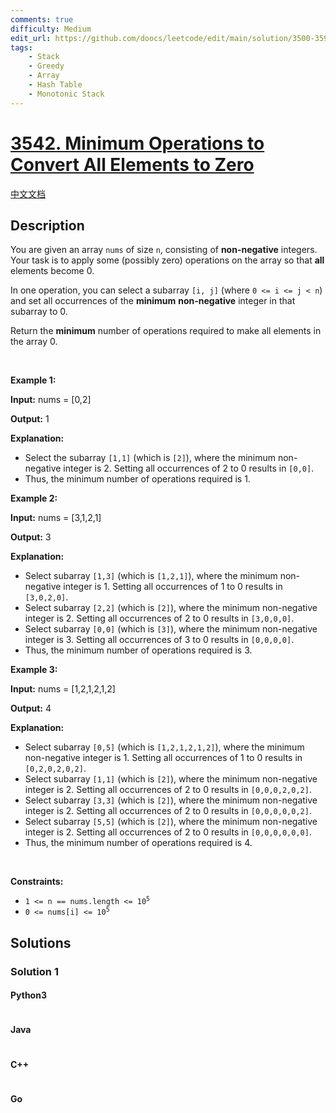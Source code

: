 ```yaml
---
comments: true
difficulty: Medium
edit_url: https://github.com/doocs/leetcode/edit/main/solution/3500-3599/3542.Minimum%20Operations%20to%20Convert%20All%20Elements%20to%20Zero/README_EN.md
tags:
    - Stack
    - Greedy
    - Array
    - Hash Table
    - Monotonic Stack
---
```


<!-- problem:start -->

# [3542. Minimum Operations to Convert All Elements to Zero](https://leetcode.com/problems/minimum-operations-to-convert-all-elements-to-zero)

[中文文档](/solution/3500-3599/3542.Minimum%20Operations%20to%20Convert%20All%20Elements%20to%20Zero/README.md)

## Description

<!-- description:start -->

<p>You are given an array <code>nums</code> of size <code>n</code>, consisting of <strong>non-negative</strong> integers. Your task is to apply some (possibly zero) operations on the array so that <strong>all</strong> elements become 0.</p>

<p>In one operation, you can select a <span data-keyword="subarray">subarray</span> <code>[i, j]</code> (where <code>0 &lt;= i &lt;= j &lt; n</code>) and set all occurrences of the <strong>minimum</strong> <strong>non-negative</strong> integer in that subarray to 0.</p>

<p>Return the <strong>minimum</strong> number of operations required to make all elements in the array 0.</p>

<p>&nbsp;</p>
<p><strong class="example">Example 1:</strong></p>

<div class="example-block">
<p><strong>Input:</strong> <span class="example-io">nums = [0,2]</span></p>

<p><strong>Output:</strong> <span class="example-io">1</span></p>

<p><strong>Explanation:</strong></p>

<ul>
	<li>Select the subarray <code>[1,1]</code> (which is <code>[2]</code>), where the minimum non-negative integer is 2. Setting all occurrences of 2 to 0 results in <code>[0,0]</code>.</li>
	<li>Thus, the minimum number of operations required is 1.</li>
</ul>
</div>

<p><strong class="example">Example 2:</strong></p>

<div class="example-block">
<p><strong>Input:</strong> <span class="example-io">nums = [3,1,2,1]</span></p>

<p><strong>Output:</strong> <span class="example-io">3</span></p>

<p><strong>Explanation:</strong></p>

<ul>
	<li>Select subarray <code>[1,3]</code> (which is <code>[1,2,1]</code>), where the minimum non-negative integer is 1. Setting all occurrences of 1 to 0 results in <code>[3,0,2,0]</code>.</li>
	<li>Select subarray <code>[2,2]</code> (which is <code>[2]</code>), where the minimum non-negative integer is 2. Setting all occurrences of 2 to 0 results in <code>[3,0,0,0]</code>.</li>
	<li>Select subarray <code>[0,0]</code> (which is <code>[3]</code>), where the minimum non-negative integer is 3. Setting all occurrences of 3 to 0 results in <code>[0,0,0,0]</code>.</li>
	<li>Thus, the minimum number of operations required is 3.</li>
</ul>
</div>

<p><strong class="example">Example 3:</strong></p>

<div class="example-block">
<p><strong>Input:</strong> <span class="example-io">nums = [1,2,1,2,1,2]</span></p>

<p><strong>Output:</strong> <span class="example-io">4</span></p>

<p><strong>Explanation:</strong></p>

<ul>
	<li>Select subarray <code>[0,5]</code> (which is <code>[1,2,1,2,1,2]</code>), where the minimum non-negative integer is 1. Setting all occurrences of 1 to 0 results in <code>[0,2,0,2,0,2]</code>.</li>
	<li>Select subarray <code>[1,1]</code> (which is <code>[2]</code>), where the minimum non-negative integer is 2. Setting all occurrences of 2 to 0 results in <code>[0,0,0,2,0,2]</code>.</li>
	<li>Select subarray <code>[3,3]</code> (which is <code>[2]</code>), where the minimum non-negative integer is 2. Setting all occurrences of 2 to 0 results in <code>[0,0,0,0,0,2]</code>.</li>
	<li>Select subarray <code>[5,5]</code> (which is <code>[2]</code>), where the minimum non-negative integer is 2. Setting all occurrences of 2 to 0 results in <code>[0,0,0,0,0,0]</code>.</li>
	<li>Thus, the minimum number of operations required is 4.</li>
</ul>
</div>

<p>&nbsp;</p>
<p><strong>Constraints:</strong></p>

<ul>
	<li><code>1 &lt;= n == nums.length &lt;= 10<sup>5</sup></code></li>
	<li><code>0 &lt;= nums[i] &lt;= 10<sup>5</sup></code></li>
</ul>

<!-- description:end -->

## Solutions

<!-- solution:start -->

### Solution 1

<!-- tabs:start -->

#### Python3

```python

```

#### Java

```java

```

#### C++

```cpp

```

#### Go

```go

```

<!-- tabs:end -->

<!-- solution:end -->

<!-- problem:end -->
